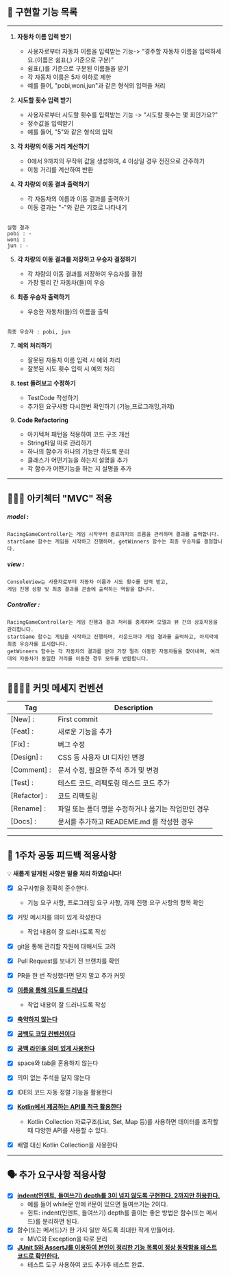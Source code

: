## 🚗 **구현할 기능 목록**

---

1. **자동차 이름 입력 받기**
   * 사용자로부터 자동차 이름을 입력받는 기능-> “경주할 자동차 이름을 입력하세요.(이름은 쉼표(,) 기준으로 구분)”
   * 쉼표(,)를 기준으로 구분된 이름들을 받기
   * 각 자동차 이름은 5자 이하로 제한
   * 예를 들어, "pobi,woni,jun"과 같은 형식의 입력을 처리


2. **시도할 횟수 입력 받기**
   * 사용자로부터 시도할 횟수를 입력받는 기능 -> “시도할 횟수는 몇 회인가요?”
   * 정수값을 입력받기
   * 예를 들어, "5"와 같은 형식의 입력


3. **각 차량의 이동 거리 계산하기**
   * 0에서 9까지의 무작위 값을 생성하여, 4 이상일 경우 전진으로 간주하기
   * 이동 거리를 계산하여 반환


4. **각 차량의 이동 결과 출력하기**
   * 각 자동차의 이름과 이동 결과를 출력하기
   * 이동 결과는 "-"와 같은 기호로 나타내기

```

실행 결과
pobi : -
woni : 
jun : -

```

5. **각 차량의 이동 결과를 저장하고 우승자 결정하기**
   * 각 차량의 이동 결과를 저장하여 우승자를 결정
   * 가장 멀리 간 자동차(들)이 우승


6. **최종 우승자 출력하기**
   * 우승한 자동차(들)의 이름을 출력

```

최종 우승자 : pobi, jun

```


7. **예외 처리하기**
   * 잘못된 자동차 이름 입력 시 예외 처리
   * 잘못된 시도 횟수 입력 시 예외 처리


8. **test 돌려보고 수정하기**
   * TestCode 작성하기
   * 추가된 요구사항 다시한번 확인하기 (기능,프로그래밍,과제)

9. **Code Refactoring**
   * 아키텍쳐 패턴을 적용하여 코드 구조 개선
   * String파일 따로 관리하기
   * 하나의 함수가 하나의 기능만 하도록 분리
   * 클래스가 어떤기능을 하는지 설명을 추가
   * 각 함수가 어떤기능을 하는 지 설명을 추가

---
## 👩🏻‍💻 **아키첵터 "MVC" 적용**

##### model :

```
RacingGameController는 게임 시작부터 종료까지의 흐름을 관리하며 결과를 출력합니다. 
startGame 함수는 게임을 시작하고 진행하며, getWinners 함수는 최종 우승자를 결정합니다.
```

##### view :

```
ConsoleView는 사용자로부터 자동차 이름과 시도 횟수를 입력 받고, 
게임 진행 상황 및 최종 결과를 콘솔에 출력하는 역할을 합니다.
```

##### Controller :

```
RacingGameController는 게임 진행과 결과 처리를 중계하며 모델과 뷰 간의 상호작용을 관리합니다.
startGame 함수는 게임을 시작하고 진행하며, 라운드마다 게임 결과를 출력하고, 마지막에 최종 우승자를 표시합니다.
getWinners 함수는 각 자동차의 결과를 받아 가장 멀리 이동한 자동차들을 찾아내며, 여러 대의 자동차가 동일한 거리를 이동한 경우 모두를 반환합니다.
```


---

## 🫱🏻‍🫲🏼 **커밋 메세지 컨벤션**

| Tag          | Description                                         |
|--------------| --------------------------------------------------- |
| [New] :      | First commit                                        |
| [Feat] :     | 새로운 기능을 추가                                  |
| [Fix] :      | 버그 수정                                           |
| [Design] :   | CSS 등 사용자 UI 디자인 변경                        |
| [Comment] :  | 문서 수정, 필요한 주석 추가 및 변경                 |
| [Test] :     | 테스트 코드, 리팩토링 테스트 코드 추가              |
| [Refactor] : | 코드 리팩토링                                       |
| [Rename] :   | 파일 또는 폴더 명을 수정하거나 옮기는 작업만인 경우 |
| [Docs] :   	 | 문서를 추가하고 READEME.md 를 작성한 경우|

---
## 📢 **1주차 공동 피드백 적용사항**

💡 **새롭게 알게된 사항은 밑줄 처리 하였습니다!**

- [x] 요구사항을 정확히 준수한다.
    - 기능 요구 사항, 프로그래밍 요구 사항, 과제 진행 요구 사항의 항목 확인
- [x] 커밋 메시지를 의미 있게 작성한다
    - 작업 내용이 잘 드러나도록 작성
- [x] git을 통해 관리할 자원에 대해서도 고려
- [x] Pull Request를 보내기 전 브랜치를 확인
- [x] PR을 한 번 작성했다면 닫지 말고 추가 커밋
- [x] <u>**이름을 통해 의도를 드러낸다**</u>
    - 작업 내용이 잘 드러나도록 작성
- [x] <u>**축약하지 않는다**</u>
- [x] <u>**공백도 코딩 컨벤션이다**</u>
- [x] <u>**공백 라인을 의미 있게 사용한다**</u>
- [x] space와 tab을 혼용하지 않는다
- [x] 의미 없는 주석을 달지 않는다
- [x] IDE의 코드 자동 정렬 기능을 활용한다
- [x] <u>**Kotlin에서 제공하는 API를 적극 활용한다**</u>
    - Kotlin Collection 자료구조(List, Set, Map 등)를 사용하면 데이터를 조작할 때 다양한 API를 사용할 수 있다.
- [x] 배열 대신 Kotlin Collection을 사용한다


---

## 🗣️ **추가 요구사항 적용사항**

- [x] <u>**indent(인덴트, 들여쓰기) depth를 3이 넘지 않도록 구현한다. 2까지만 허용한다.**</u>
    - 예를 들어 while문 안에 if문이 있으면 들여쓰기는 2이다.
    - 힌트: indent(인덴트, 들여쓰기) depth를 줄이는 좋은 방법은 함수(또는 메서드)를 분리하면 된다.
- [x] 함수(또는 메서드)가 한 가지 일만 하도록 최대한 작게 만들어라.
    - MVC와 Exception을 따로 분리
- [x] <u>**JUnit 5와 AssertJ를 이용하여 본인이 정리한 기능 목록이 정상 동작함을 테스트 코드로 확인한다.**</u>
    - 테스트 도구 사용하여 코드 추가후 테스트 완료.